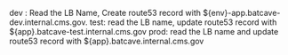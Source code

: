 
dev : Read the LB Name, Create route53 record with ${env}-app.batcave-dev.internal.cms.gov.
test: read the LB name, update route53 record with ${app}.batcave-test.internal.cms.gov
prod: read the LB name and update route53 record with ${app}.batcave.internal.cms.gov

